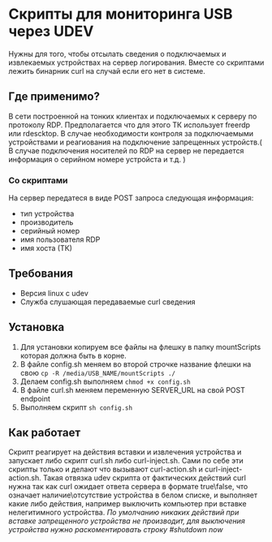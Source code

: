 # Скрипты для мониторинга USB через UDEV 

Нужны для того, чтобы отсылать сведения о подключаемых и извлекаемых устройствах на сервер логирования. 
Вместе со скриптами лежить бинарник curl на случай если его нет в системе.

## Где применимо?

В сети построенной на тонких клиентах и подключаемых к серверу по протоколу RDP. Предполагается что для этого ТК использует freerdp или rdescktop.
В случае необходимости контроля за подключаемыми устройствами и реагиования на подключение запрещенных устройств.( В случае подключения носителей по RDP на сервер не передается информация о серийном номере устройста и т.д. )

### Со скриптами

На сервер передатеся в виде POST запроса следующая информация:
* тип устройства
* производитель
* серийный номер
* имя пользователя RDP
* имя хоста (ТК)

## Требования

* Версия linux с udev
* Служба слушающая передаваемые curl сведения

## Установка

1. Для установки копируем все файлы на флешку в папку mountScripts которая должна быть в корне. 
1. В файле config.sh меняем во второй строчке название флешки на свою `cp -R /media/USB_NAME/mountScripts ./`
1. Делаем config.sh выполняем `chmod +x config.sh`
1. В файле curl.sh меняем переменную SERVER_URL на свой POST endpoint
1. Выполняем скрипт `sh config.sh`

## Как работает

Скрипт реагирует на действия вставки и извлечения устройства и запускает либо скрипт curl.sh либо curl-inject.sh. Сами по себе эти скрипты только и делают что вызывают curl-aсtion.sh и curl-inject-action.sh. Такая отвязка udev скрипта от фактических действий curl нужна так как curl ожидает ответа сервера в формате true\false, что означает наличие\отсутствие устройства в белом списке, и выполняет какие либо действия, например выключить компьютер при вставке нелегитимного устройства.
*По умолчанию никаких действий при вставке запрещенного устройства не производит, для  выключения устройства нужно раскоментировать строку #shutdown now*